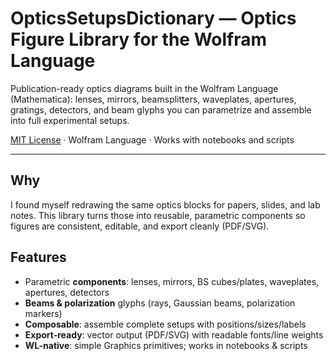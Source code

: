 # OpticsSetupsDictionary — Optics Figure Library for the Wolfram Language

Publication-ready optics diagrams built in the Wolfram Language (Mathematica): lenses, mirrors, beamsplitters, waveplates, apertures, gratings, detectors, and beam glyphs you can parametrize and assemble into full experimental setups.

[MIT License](LICENSE) · Wolfram Language · Works with notebooks and scripts

---

## Why
I found myself redrawing the same optics blocks for papers, slides, and lab notes. This library turns those into reusable, parametric components so figures are consistent, editable, and export cleanly (PDF/SVG).

## Features
- Parametric **components**: lenses, mirrors, BS cubes/plates, waveplates, apertures, detectors
- **Beams & polarization** glyphs (rays, Gaussian beams, polarization markers)
- **Composable**: assemble complete setups with positions/sizes/labels
- **Export-ready**: vector output (PDF/SVG) with readable fonts/line weights
- **WL-native**: simple Graphics primitives; works in notebooks & scripts

